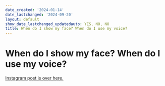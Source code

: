 ```yaml
---
date_created: '2024-01-14'
date_lastchanged: '2024-09-20'
layout: default
show_date_lastchanged_updatedauto: YES, NO, NO
title: When do I show my face? When do I use my voice?
---
```

# When do I show my face? When do I use my voice?

[Instagram post is over here.](https://www.instagram.com/p/C1_E-7HLUcv/)